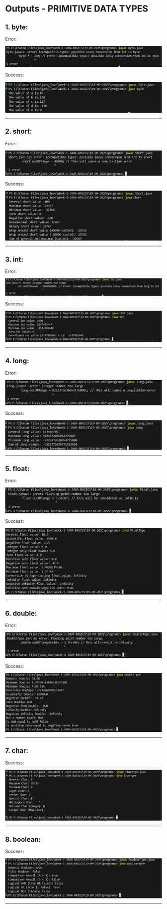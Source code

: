 # Outputs - PRIMITIVE DATA TYPES

## 1. byte:

Error:

![byte error](/Week-1-JAVA-BASICS/19-09-2025-PRIMITIVE-DATA-TYPES/outputs/images/Byte%20lossy%20error.png)

Success:

![byte success](/Week-1-JAVA-BASICS/19-09-2025-PRIMITIVE-DATA-TYPES/outputs/images/Byte%20successful%20execution.png)

---

## 2. short:

Error:

![short error](/Week-1-JAVA-BASICS/19-09-2025-PRIMITIVE-DATA-TYPES/outputs/images/Short%20lossy%20error.png)

Success:

![short success](/Week-1-JAVA-BASICS/19-09-2025-PRIMITIVE-DATA-TYPES/outputs/images/Short%20successful%20execution.png)

---

## 3. int:

Error:

![int error](/Week-1-JAVA-BASICS/19-09-2025-PRIMITIVE-DATA-TYPES/outputs/images/Int%20value%20too%20long%20error.png)

Success:

![int success](/Week-1-JAVA-BASICS/19-09-2025-PRIMITIVE-DATA-TYPES/outputs/images/Int%20successful%20execution.png)

---

## 4. long:

Error:

![long error](/Week-1-JAVA-BASICS/19-09-2025-PRIMITIVE-DATA-TYPES/outputs/images/Long%20lossy%20error.png)

Success:

![long success](/Week-1-JAVA-BASICS/19-09-2025-PRIMITIVE-DATA-TYPES/outputs/images/Long%20successful%20execution.png)

---

## 5. float:

Error:

![float error](/Week-1-JAVA-BASICS/19-09-2025-PRIMITIVE-DATA-TYPES/outputs/images/Float%20too%20large%20error.png)

Success:

![float success](/Week-1-JAVA-BASICS/19-09-2025-PRIMITIVE-DATA-TYPES/outputs/images/Float%20successful%20execution.png)

---

## 6. double:

Error:

![double error](/Week-1-JAVA-BASICS/19-09-2025-PRIMITIVE-DATA-TYPES/outputs/images/Double%20too%20large%20error.png)

Success:

![double success](/Week-1-JAVA-BASICS/19-09-2025-PRIMITIVE-DATA-TYPES/outputs/images/Double%20successful%20execution.png)

---

## 7. char:

Success:

![char success](/Week-1-JAVA-BASICS/19-09-2025-PRIMITIVE-DATA-TYPES/outputs/images/Char%20successful%20execution.png)

---

## 8. boolean:

Success:

![boolean success](/Week-1-JAVA-BASICS/19-09-2025-PRIMITIVE-DATA-TYPES/outputs/images/Boolean%20successful%20execution.png)

---

